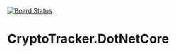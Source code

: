 [![Board Status](https://dev.azure.com/corralperez/4d567596-b504-45db-80b2-57df51f250fb/be02ebd4-678c-4c3d-84f5-c6befae2f9a8/_apis/work/boardbadge/b320e04c-cfbc-45cb-87b2-ac08d0cbcce5)](https://dev.azure.com/corralperez/4d567596-b504-45db-80b2-57df51f250fb/_boards/board/t/be02ebd4-678c-4c3d-84f5-c6befae2f9a8/Microsoft.RequirementCategory)
# CryptoTracker.DotNetCore